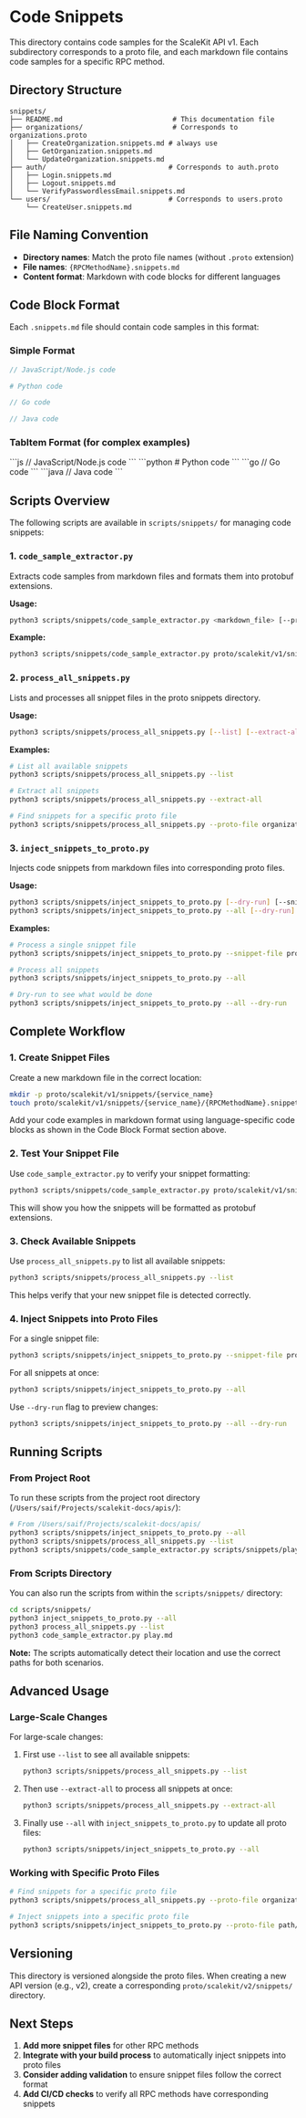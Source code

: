 # Code Snippets

This directory contains code samples for the ScaleKit API v1. Each subdirectory corresponds to a proto file, and each markdown file contains code samples for a specific RPC method.

## Directory Structure

```
snippets/
├── README.md                           # This documentation file
├── organizations/                      # Corresponds to organizations.proto
│   ├── CreateOrganization.snippets.md # always use
│   ├── GetOrganization.snippets.md
│   └── UpdateOrganization.snippets.md
├── auth/                              # Corresponds to auth.proto
│   ├── Login.snippets.md
│   ├── Logout.snippets.md
│   └── VerifyPasswordlessEmail.snippets.md
└── users/                             # Corresponds to users.proto
    └── CreateUser.snippets.md
```

## File Naming Convention

- **Directory names**: Match the proto file names (without `.proto` extension)
- **File names**: `{RPCMethodName}.snippets.md`
- **Content format**: Markdown with code blocks for different languages

## Code Block Format

Each `.snippets.md` file should contain code samples in this format:

### Simple Format

```javascript
// JavaScript/Node.js code
```

```python
# Python code
```

```go
// Go code
```

```java
// Java code
```

### TabItem Format (for complex examples)

<TabItem value="nodejs">
```js
// JavaScript/Node.js code
```
</TabItem>

<TabItem value="py">
```python
# Python code
```
</TabItem>

<TabItem value="golang">
```go
// Go code
```
</TabItem>

<TabItem value="java">
```java
// Java code
```
</TabItem>

## Scripts Overview

The following scripts are available in `scripts/snippets/` for managing code snippets:

### 1. `code_sample_extractor.py`

Extracts code samples from markdown files and formats them into protobuf extensions.

**Usage:**

```bash
python3 scripts/snippets/code_sample_extractor.py <markdown_file> [--print-width WIDTH]
```

**Example:**

```bash
python3 scripts/snippets/code_sample_extractor.py proto/scalekit/v1/snippets/organizations/CreateOrganization.snippets.md --print-width 60
```

### 2. `process_all_snippets.py`

Lists and processes all snippet files in the proto snippets directory.

**Usage:**

```bash
python3 scripts/snippets/process_all_snippets.py [--list] [--extract-all] [--proto-file FILE]
```

**Examples:**

```bash
# List all available snippets
python3 scripts/snippets/process_all_snippets.py --list

# Extract all snippets
python3 scripts/snippets/process_all_snippets.py --extract-all

# Find snippets for a specific proto file
python3 scripts/snippets/process_all_snippets.py --proto-file organizations.proto
```

### 3. `inject_snippets_to_proto.py`

Injects code snippets from markdown files into corresponding proto files.

**Usage:**

```bash
python3 scripts/snippets/inject_snippets_to_proto.py [--dry-run] [--snippet-file FILE] [--proto-file FILE]
python3 scripts/snippets/inject_snippets_to_proto.py --all [--dry-run]
```

**Examples:**

```bash
# Process a single snippet file
python3 scripts/snippets/inject_snippets_to_proto.py --snippet-file proto/scalekit/v1/snippets/organizations/SearchOrganization.snippets.md

# Process all snippets
python3 scripts/snippets/inject_snippets_to_proto.py --all

# Dry-run to see what would be done
python3 scripts/snippets/inject_snippets_to_proto.py --all --dry-run
```

## Complete Workflow

### 1. Create Snippet Files

Create a new markdown file in the correct location:

```bash
mkdir -p proto/scalekit/v1/snippets/{service_name}
touch proto/scalekit/v1/snippets/{service_name}/{RPCMethodName}.snippets.md
```

Add your code examples in markdown format using language-specific code blocks as shown in the Code Block Format section above.

### 2. Test Your Snippet File

Use `code_sample_extractor.py` to verify your snippet formatting:

```bash
python3 scripts/snippets/code_sample_extractor.py proto/scalekit/v1/snippets/{service_name}/{RPCMethodName}.snippets.md
```

This will show you how the snippets will be formatted as protobuf extensions.

### 3. Check Available Snippets

Use `process_all_snippets.py` to list all available snippets:

```bash
python3 scripts/snippets/process_all_snippets.py --list
```

This helps verify that your new snippet file is detected correctly.

### 4. Inject Snippets into Proto Files

For a single snippet file:

```bash
python3 scripts/snippets/inject_snippets_to_proto.py --snippet-file proto/scalekit/v1/snippets/{service_name}/{RPCMethodName}.snippets.md
```

For all snippets at once:

```bash
python3 scripts/snippets/inject_snippets_to_proto.py --all
```

Use `--dry-run` flag to preview changes:

```bash
python3 scripts/snippets/inject_snippets_to_proto.py --all --dry-run
```

## Running Scripts

### From Project Root

To run these scripts from the project root directory (`/Users/saif/Projects/scalekit-docs/apis/`):

```bash
# From /Users/saif/Projects/scalekit-docs/apis/
python3 scripts/snippets/inject_snippets_to_proto.py --all
python3 scripts/snippets/process_all_snippets.py --list
python3 scripts/snippets/code_sample_extractor.py scripts/snippets/play.md
```

### From Scripts Directory

You can also run the scripts from within the `scripts/snippets/` directory:

```bash
cd scripts/snippets/
python3 inject_snippets_to_proto.py --all
python3 process_all_snippets.py --list
python3 code_sample_extractor.py play.md
```

**Note:** The scripts automatically detect their location and use the correct paths for both scenarios.

## Advanced Usage

### Large-Scale Changes

For large-scale changes:

1. First use `--list` to see all available snippets:

   ```bash
   python3 scripts/snippets/process_all_snippets.py --list
   ```

2. Then use `--extract-all` to process all snippets at once:

   ```bash
   python3 scripts/snippets/process_all_snippets.py --extract-all
   ```

3. Finally use `--all` with `inject_snippets_to_proto.py` to update all proto files:
   ```bash
   python3 scripts/snippets/inject_snippets_to_proto.py --all
   ```

### Working with Specific Proto Files

```bash
# Find snippets for a specific proto file
python3 scripts/snippets/process_all_snippets.py --proto-file organizations.proto

# Inject snippets into a specific proto file
python3 scripts/snippets/inject_snippets_to_proto.py --proto-file path/to/your.proto
```


## Versioning

This directory is versioned alongside the proto files. When creating a new API version (e.g., v2), create a corresponding `proto/scalekit/v2/snippets/` directory.

## Next Steps

1. **Add more snippet files** for other RPC methods
2. **Integrate with your build process** to automatically inject snippets into proto files
3. **Consider adding validation** to ensure snippet files follow the correct format
4. **Add CI/CD checks** to verify all RPC methods have corresponding snippets
